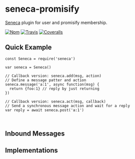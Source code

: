 # seneca-promisify
[Seneca](senecajs.org) plugin for user and promisify membership.

[![Npm][BadgeNpm]][Npm]
[![Travis][BadgeTravis]][Travis]
[![Coveralls][BadgeCoveralls]][Coveralls]



## Quick Example

```
const Seneca = require('seneca')

var seneca = Seneca()

// Callback version: seneca.add(msg, action)
// Define a message patter and action
seneca.message('a:1', async function(msg) {
  return {foo:1} // reply by just returning
})

// Callback version: seneca.act(msg, callback)
// Send a synchronous message action and wait for a reply
var reply = await seneca.post('a:1')



```


## Inbound Messages



## Implementations



[BadgeCoveralls]: https://coveralls.io/repos/voxgig/seneca-promisify/badge.svg?branch=master&service=github
[BadgeNpm]: https://badge.fury.io/js/seneca-promisify.svg
[BadgeTravis]: https://travis-ci.org/voxgig/seneca-promisify.svg?branch=master
[Coveralls]: https://coveralls.io/github/voxgig/seneca-promisify?branch=master
[Npm]: https://www.npmjs.com/package/seneca-promisify
[Travis]: https://travis-ci.org/voxgig/seneca-promisify?branch=master
